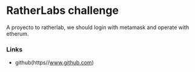 # RatherLabs challenge

A proyecto to ratherlab, we should login with metamask and operate with etherum.

### Links

- github(https//www.github.com)